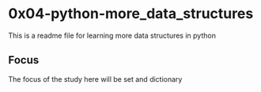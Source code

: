 # 0x04-python-more_data_structures
This is a readme file for learning more data structures in python

## Focus
The focus of the study here will be set and dictionary
